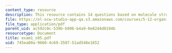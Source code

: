 ```yaml
---
content_type: resource
description: This resource contains 14 questions based on molecule structure.
file: https://ol-ocw-studio-app-qa.s3.amazonaws.com/courses/5-12-organic-chemistry-i-spring-2005/745ea00a96604c69350751ad548e1652_exam1_s05.pdf
file_type: application/pdf
parent_uid: ac592c0c-539b-b906-b4a9-0e82d4d8194b
resourcetype: Document
title: exam1_s05.pdf
uid: 745ea00a-9660-4c69-3507-51ad548e1652
---
```

